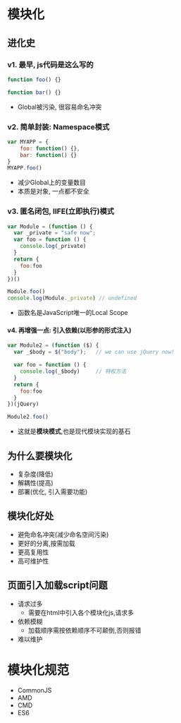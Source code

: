 # 模块化
## 进化史
### v1. 最早, js代码是这么写的
```javascript
function foo() {}

function bar() {}

```
+ Global被污染, 很容易命名冲突

### v2. 简单封装: Namespace模式
```javascript
var MYAPP = {
    foo: function() {},
    bar: function() {}
}
MYAPP.foo()
```
+ 减少Global上的变量数目
+ 本质是对象, 一点都不安全

### v3. 匿名闭包, IIFE(立即执行)模式
```javascript
var Module = (function () {
  var _private = "safe now";
  var foo = function () {
    console.log(_private)
  }
  return {
    foo:foo
  }
})()

Module.foo()
console.log(Module._private) // undefined
```
+ 函数名是JavaScript唯一的Local Scope

#### v4. 再增强一点: 引入依赖(以形参的形式注入)
```javascript
var Module2 = (function ($) {
  var _$body = $("body");   // we can use jQuery now!

  var foo = function () {
    console.log(_$body)     // 特权方法
  }
  return {
    foo:foo
  }
})(jQuery)

Module2.foo()
```
+ 这就是**模块模式**,也是现代模块实现的基石


## 为什么要模块化
+ 复杂度(降低)
+ 解耦性(提高)
+ 部署(优化, 引入需要功能)

## 模块化好处
+ 避免命名冲突(减少命名空间污染)
+ 更好的分离,按需加载
+ 更高复用性
+ 高可维护性

## 页面引入加载script问题
+ 请求过多
    - 需要在html中引入各个模块化js,请求多
+ 依赖模糊
    - 加载顺序需按依赖顺序不可颠倒,否则报错
+ 难以维护



# 模块化规范
+ CommonJS
+ AMD
+ CMD
+ ES6
